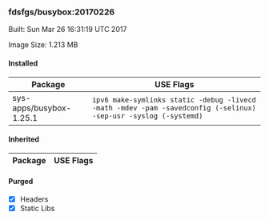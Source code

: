 ### fdsfgs/busybox:20170226
Built: Sun Mar 26 16:31:19 UTC 2017

Image Size: 1.213 MB
#### Installed
Package | USE Flags
--------|----------
sys-apps/busybox-1.25.1 | `ipv6 make-symlinks static -debug -livecd -math -mdev -pam -savedconfig (-selinux) -sep-usr -syslog (-systemd)`
#### Inherited
Package | USE Flags
--------|----------
#### Purged
- [x] Headers
- [x] Static Libs
